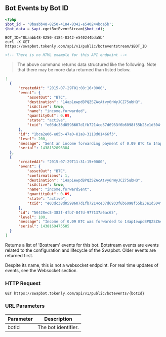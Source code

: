 ## Bot Events by Bot ID

```php
<?php
$bot_id = '8baabb48-8250-4184-8342-e540244bda5b';
$bot_data = $api->getBotEventStream($bot_id);
```

```shell
BOT_ID="8baabb48-8250-4184-8342-e540244bda5b"
curl -X GET https://swapbot.tokenly.com/api/v1/public/boteventstream/$BOT_ID
```

```html
<!-- There is no HTML example for this API endpoint -->
```

> The above command returns data structured like the following.  Note that there may be more data returned than listed below.

```json
[
  {
      "createdAt": "2015-07-29T01:08:16+0000",
      "event": {
          "assetOut": "BTC",
          "destination": "14ap1ewpdBPQZSZAcAtvy6nWyJCZ75ubHQ",
          "isActive": true,
          "name": "income.forwarded",
          "quantityOut": 0.09,
          "state": "active",
          "txid": "e03dc38d0598607d1fb7214ce37d6933f6b6098f55b23e1d504f5287f8ce9946"
      },
      "id": "1bca2e06-e85b-47a0-81a8-3118d01466f3",
      "level": 200,
      "message": "Sent an income forwarding payment of 0.09 BTC to 14ap1ewpdBPQZSZAcAtvy6nWyJCZ75ubHQ with transaction ID e03dc38d0598607d1fb7214ce37d6933f6b6098f55b23e1d504f5287f8ce9946.",
      "serial": 1438132096384
  },
  {
      "createdAt": "2015-07-29T11:31:15+0000",
      "event": {
          "assetOut": "BTC",
          "confirmations": 1,
          "destination": "14ap1ewpdBPQZSZAcAtvy6nWyJCZ75ubHQ",
          "isActive": true,
          "name": "income.forwardSent",
          "quantityOut": 0.09,
          "state": "active",
          "txid": "e03dc38d0598607d1fb7214ce37d6933f6b6098f55b23e1d504f5287f8ce9946"
      },
      "id": "56428ec5-383f-4fb7-847d-977137a6ac65",
      "level": 100,
      "message": "Income of 0.09 BTC was forwarded to 14ap1ewpdBPQZSZAcAtvy6nWyJCZ75ubHQ with 1 confirmation.",
      "serial": 1438169475505
  }
]
```


Returns a list of 'Bostream' events for this bot.  Botstream events are events related to the configuration and lifecycle of the Swapbot.  Older events are returned first.

Despite its name, this is not a websocket endpoint.  For real time updates of events, see the Websocket section.

### HTTP Request

`GET https://swapbot.tokenly.com/api/v1/public/botevents/{botId}`


### URL Parameters

Parameter | Description
--------- | -----------
botId     | The bot identifier.

